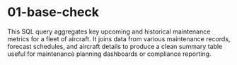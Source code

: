 # 01-base-check
This SQL query aggregates key upcoming and historical maintenance metrics for a fleet of aircraft. It joins data from various maintenance records, forecast schedules, and aircraft details to produce a clean summary table useful for maintenance planning dashboards or compliance reporting.
